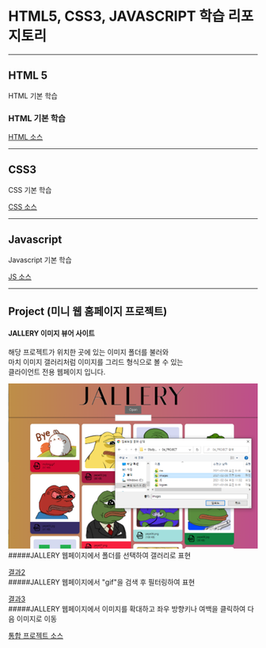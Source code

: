 # HTML5, CSS3, JAVASCRIPT 학습 리포지토리

------------------------
## HTML 5
HTML 기본 학습

### HTML 기본 학습
[HTML 소스](01_HTML)

------------------------
## CSS3
CSS 기본 학습    


[CSS 소스](02_CSS)

------------------------
## Javascript
Javascript 기본 학습


[JS 소스](03_JS)

------------------------
## Project (미니 웹 홈페이지 프로젝트)

#### JALLERY 이미지 뷰어 사이트
해당 프로젝트가 위치한 곳에 있는 이미지 폴더를 불러와  
마치 이미지 갤러리처럼 이미지를 그리드 형식으로 볼 수 있는  
클라이언트 전용 웹페이지 입니다.
  
![결과1](ref_images/intro_page.png "전체 웹페이지")  
#####JALLERY 웹페이지에서 폴더를 선택하여 갤러리로 표현
  
[결과2](ref_images/search_page.png "웹페이지 검색")  
#####JALLERY 웹페이지에서 "gif"을 검색 후 필터링하여 표현
  
[결과3](ref_images/move_page.png "웹페이지 이동")  
#####JALLERY 웹페이지에서 이미지를 확대하고 좌우 방향키나 여백을 클릭하여 다음 이미지로 이동
  
[통합 프로젝트 소스](04_PROJECT)
